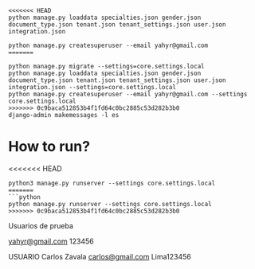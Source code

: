 ```shell
<<<<<<< HEAD
python manage.py loaddata specialties.json gender.json document_type.json tenant.json tenant_settings.json user.json integration.json
```

```shell
python manage.py createsuperuser --email yahyr@gmail.com 
=======

python manage.py migrate --settings=core.settings.local
python manage.py loaddata specialties.json gender.json document_type.json tenant.json tenant_settings.json user.json integration.json --settings=core.settings.local
python manage.py createsuperuser --email yahyr@gmail.com --settings core.settings.local
>>>>>>> 0c9baca512853b4f1fd64c0bc2885c53d282b3b0
django-admin makemessages -l es
```

# How to run?

<<<<<<< HEAD
```shell
python3 manage.py runserver --settings core.settings.local
=======
```python
python manage.py runserver --settings core.settings.local
>>>>>>> 0c9baca512853b4f1fd64c0bc2885c53d282b3b0
```

Usuarios de prueba

yahyr@gmail.com
123456


USUARIO
Carlos Zavala
carlos@gmail.com
Lima123456

